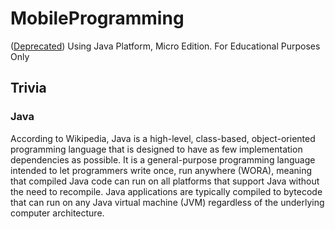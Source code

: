 # MobileProgramming
([Deprecated](https://docs.oracle.com/javame/8.0/api/security-api/api/deprecated-list.html)) Using Java Platform, Micro Edition. For Educational Purposes Only

## Trivia
### Java
According to Wikipedia, Java is a high-level, class-based, object-oriented programming language that is designed to have as few implementation dependencies as possible. It is a general-purpose programming language intended to let programmers write once, run anywhere (WORA), meaning that compiled Java code can run on all platforms that support Java without the need to recompile. Java applications are typically compiled to bytecode that can run on any Java virtual machine (JVM) regardless of the underlying computer architecture.

